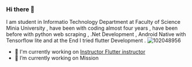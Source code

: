### Hi there 👋

I am student in Informatio Technology Department at Faculty of Science Minia University , have been with coding almost four years , have been before with python web scraping , .Net Development , Android Native with Tensorflow lite and at the End I tried flutter Development .
![102048956](https://user-images.githubusercontent.com/127878017/234147261-4e212927-dcb7-4aa7-a5af-ad98f149bb4f.jpg)

* 🚀  I'm currently working on [Instructor Flutter instructor](http://www.facebook.com/profile.php?id=100090574053947)
* 🔭 I’m currently working on Mission

<!--
**ledo2750/ledo2750** is a ✨ _special_ ✨ repository because its `README.md` (this file) appears on your GitHub profile.

Here are some ideas to get you started:
![102048956](https://user-images.githubusercontent.com/127878017/234147089-a8fb1f94-38bb-4c84-bffd-188f8a84fb82.jpg)

- 🔭 I’m currently working on ...
- 🌱 I’m currently learning ...
- 👯 I’m looking to collaborate on ...
- 🤔 I’m looking for help with ...
- 💬 Ask me about ...
- 📫 How to reach me: ...
- 😄 Pronouns: ...
- ⚡ Fun fact: ...
-->


